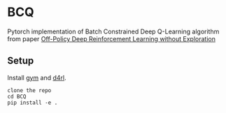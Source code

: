 # BCQ
Pytorch implementation of Batch Constrained Deep Q-Learning algorithm from paper [Off-Policy Deep Reinforcement Learning without Exploration](https://arxiv.org/abs/1812.02900)

## Setup

Install [gym](https://github.com/openai/gym) and [d4rl](https://github.com/Farama-Foundation/D4RL).

```
clone the repo
cd BCQ
pip install -e .
```
